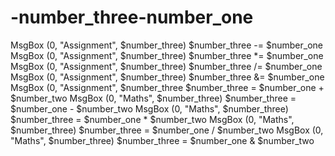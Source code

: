 # -number_three-number_one
MsgBox (0, "Assignment", $number_three) $number_three -= $number_one MsgBox (0, "Assignment", $number_three) $number_three *= $number_one MsgBox (0, "Assignment", $number_three) $number_three /= $number_one MsgBox (0, "Assignment", $number_three) $number_three &amp;= $number_one MsgBox (0, "Assignment", $number_three $number_three = $number_one + $number_two MsgBox (0, "Maths", $number_three) $number_three = $number_one - $number_two MsgBox (0, "Maths", $number_three) $number_three = $number_one * $number_two MsgBox (0, "Maths", $number_three) $number_three = $number_one / $number_two MsgBox (0, "Maths", $number_three) $number_three = $number_one &amp; $number_two
